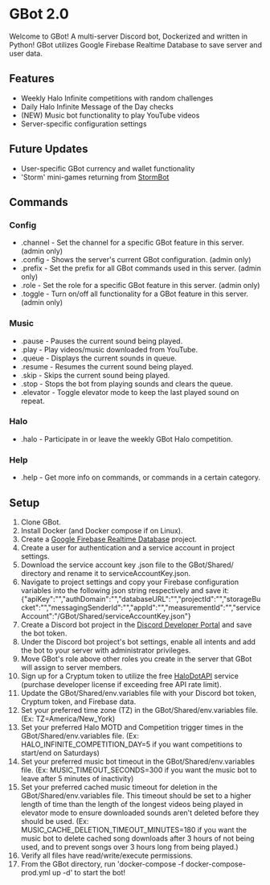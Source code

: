 # GBot 2.0
Welcome to GBot! A multi-server Discord bot, Dockerized and written in Python! GBot utilizes Google Firebase Realtime Database to save server and user data.

## Features
- Weekly Halo Infinite competitions with random challenges
- Daily Halo Infinite Message of the Day checks
- (NEW) Music bot functionality to play YouTube videos
- Server-specific configuration settings

## Future Updates
- User-specific GBot currency and wallet functionality
- 'Storm' mini-games returning from [StormBot](https://github.com/cgoulart35/StormBot)

## Commands
### Config
- .channel  - Set the channel for a specific GBot feature in this server. (admin only)
- .config   - Shows the server's current GBot configuration. (admin only)
- .prefix   - Set the prefix for all GBot commands used in this server. (admin only)
- .role     - Set the role for a specific GBot feature in this server. (admin only)
- .toggle   - Turn on/off all functionality for a GBot feature in this server. (admin only)
### Music
- .pause    - Pauses the current sound being played.
- .play     - Play videos/music downloaded from YouTube.
- .queue    - Displays the current sounds in queue.
- .resume   - Resumes the current sound being played.
- .skip     - Skips the current sound being played.
- .stop     - Stops the bot from playing sounds and clears the queue.
- .elevator - Toggle elevator mode to keep the last played sound on repeat.
### Halo
- .halo     - Participate in or leave the weekly GBot Halo competition.
### Help
- .help     - Get more info on commands, or commands in a certain category.

## Setup
1. Clone GBot.
2. Install Docker (and Docker compose if on Linux).
3. Create a [Google Firebase Realtime Database](https://console.firebase.google.com/) project.
4. Create a user for authentication and a service account in project settings.
5. Download the service account key .json file to the GBot/Shared/ directory and rename it to serviceAccountKey.json.
6. Navigate to project settings and copy your Firebase configuration variables into the following json string respectively and save it:
{"apiKey":"","authDomain":"","databaseURL":"","projectId":"","storageBucket":"","messagingSenderId":"","appId":"","measurementId":"","serviceAccount":"/GBot/Shared/serviceAccountKey.json"}
7. Create a Discord bot project in the [Discord Developer Portal](https://discord.com/developers/applications) and save the bot token.
8. Under the Discord bot project's bot settings, enable all intents and add the bot to your server with administrator privileges.
9. Move GBot's role above other roles you create in the server that GBot will assign to server members.
10. Sign up for a Cryptum token to utilize the free [HaloDotAPI](https://developers.halodotapi.com/docs/cryptum) service (purchase developer license if exceeding free API rate limit).
11. Update the GBot/Shared/env.variables file with your Discord bot token, Cryptum token, and Firebase data.
12. Set your preferred time zone (TZ) in the GBot/Shared/env.variables file. (Ex: TZ=America/New_York)
13. Set your preferred Halo MOTD and Competition trigger times in the GBot/Shared/env.variables file. (Ex: HALO_INFINITE_COMPETITION_DAY=5 if you want competitions to start/end on Saturdays)
14. Set your preferred music bot timeout in the GBot/Shared/env.variables file. (Ex: MUSIC_TIMEOUT_SECONDS=300 if you want the music bot to leave after 5 minutes of inactivity)
15. Set your preferred cached music timeout for deletion in the GBot/Shared/env.variables file. This timeout should be set to a higher length of time than the length of the longest videos being played in elevator mode to ensure downloaded sounds aren't deleted before they should be used. (Ex: MUSIC_CACHE_DELETION_TIMEOUT_MINUTES=180 if you want the music bot to delete cached song downloads after 3 hours of not being used, and to prevent songs over 3 hours long from being played.)
16. Verify all files have read/write/execute permissions.
17. From the GBot directory, run 'docker-compose -f docker-compose-prod.yml up -d' to start the bot!